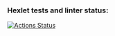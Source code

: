 ### Hexlet tests and linter status:
[![Actions Status](https://github.com/valentinp17/devops-for-programmers-project-74/actions/workflows/push.yml/badge.svg)](https://github.com/valentinp17/devops-for-programmers-project-74/actions)